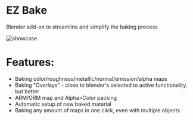 # EZ Bake

Blender add-on to streamline and simplify the baking process

![showcase](./doc/showcase.gif)

# Features:
- Baking color/roughness/metallic/normal/emission/alpha maps
- Baking "Overlays" - close to blender's selected to active functionality, but better
- ARM/ORM map and Alpha>Color packing
- Automatic setup of new baked material
- Baking any amount of maps in one click, even with multiple objects
